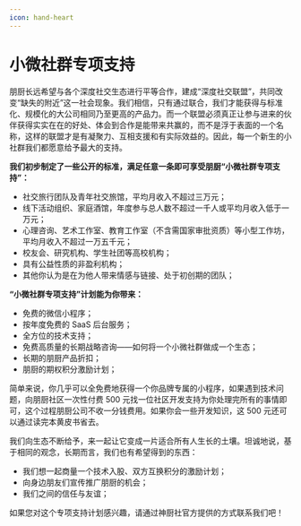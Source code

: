 ```yaml
---
icon: hand-heart
---
```


# 小微社群专项支持

朋厨长远希望与各个深度社交生态进行平等合作，建成“深度社交联盟”，共同改变“缺失的附近”这一社会现象。我们相信，只有通过联合，我们才能获得与标准化、规模化的大公司相同乃至更高的产品力。而一个联盟必须真正让参与进来的伙伴获得实实在在的好处、体会到合作是能带来共赢的，而不是浮于表面的一个名称，这样的联盟才是有凝聚力、互相支援和有实际效益的。因此，每一个新生的小社群我们都愿意给予最大的支持。



**我们初步制定了一些公开的标准，满足任意一条即可享受朋厨“小微社群专项支持”：**

* 社交旅行团队及青年社交旅馆，平均月收入不超过三万元；
* 线下活动组织、家庭酒馆，年度参与总人数不超过一千人或平均月收入低于一万元；
* 心理咨询、艺术工作室、教育工作室（不含需国家审批资质）等小型工作坊，平均月收入不超过一万五千元；
* 校友会、研究机构、学生社团等高校机构；
* 具有公益性质的非盈利机构；
* 其他你认为是在为他人带来情感与链接、处于初创期的团队；



**“小微社群专项支持”计划能为你带来：**

* 免费的微信小程序；
* 按年度免费的 SaaS 后台服务；
* 全方位的技术支持；
* 免费高质量的长期战略咨询——如何将一个小微社群做成一个生态；
* 长期的朋厨产品折扣；
* 朋厨的期权积分激励计划；

简单来说，你几乎可以全免费地获得一个你品牌专属的小程序，如果遇到技术问题，向朋厨社区一次性付费 500 元找一位社区开发支持为你处理完所有的事情即可，这个过程朋厨公司不收一分钱费用。如果你会一些开发知识，这 500 元还可以通过读完本黄皮书省去。



我们向生态不断给予，来一起让它变成一片适合所有人生长的土壤。坦诚地说，基于相同的观念，长期而言，我们也有希望得到的东西：

* 我们想一起商量一个技术入股、双方互换积分的激励计划；
* 向身边朋友们宣传推广朋厨的机会；
* 我们之间的信任与友谊；



如果您对这个专项支持计划感兴趣，请通过神厨社官方提供的方式联系我们吧！

